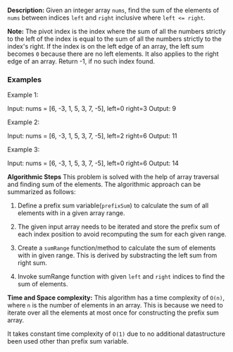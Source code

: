 **Description:**
Given an integer array `nums`, find the sum of the elements of `nums` between indices `left` and `right` inclusive where `left <= right`. 

**Note:** The pivot index is the index where the sum of all the numbers strictly to the left of the index is equal to the sum of all the numbers strictly to the index's right. If the index is on the left edge of an array, the left sum becomes `0` because there are no left elements. It also applies to the right edge of an array. Return -1, if no such index found.

### Examples
Example 1:

Input: nums = [6, -3, 1, 5, 3, 7, -5], left=0 right=3
Output: 9

Example 2:

Input: nums = [6, -3, 1, 5, 3, 7, -5], left=2 right=6
Output: 11

Example 3:

Input: nums = [6, -3, 1, 5, 3, 7, -5], left=0 right=6
Output: 14

**Algorithmic Steps**
This problem is solved with the help of array traversal and finding sum of the elements. The algorithmic approach can be summarized as follows:

1. Define a prefix sum variable(`prefixSum`) to calculate the sum of all elements with in a given array range.

2. The given input array needs to be iterated and store the prefix sum of each index position to avoid recomputing the sum for each given range.

3. Create a `sumRange` function/method to calculate the sum of elements with in given range. This is derived by substracting the left sum from right sum.
   
4. Invoke sumRange function with given `left` and `right` indices to find the sum of elements.

**Time and Space complexity:**
This algorithm has a time complexity of `O(n)`, where `n` is the number of elements in an array. This is because we need to iterate over all the elements at most once for constructing the prefix sum array.
 
It takes constant time complexity of `O(1)` due to no additional datastructure been used other than prefix sum variable.
